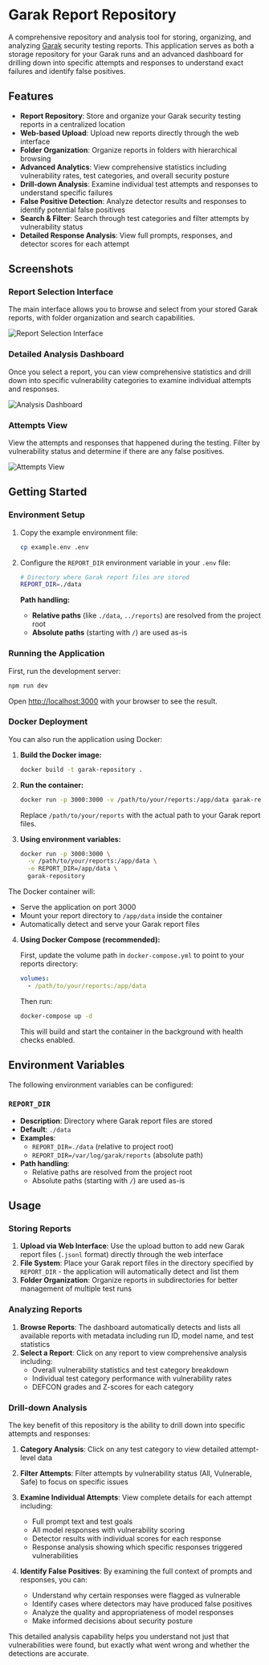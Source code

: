 # Garak Report Repository

A comprehensive repository and analysis tool for storing, organizing, and analyzing [Garak](https://github.com/NVIDIA/garak) security testing reports. This application serves as both a storage repository for your Garak runs and an advanced dashboard for drilling down into specific attempts and responses to understand exact failures and identify false positives.

## Features

- **Report Repository**: Store and organize your Garak security testing reports in a centralized location
- **Web-based Upload**: Upload new reports directly through the web interface
- **Folder Organization**: Organize reports in folders with hierarchical browsing
- **Advanced Analytics**: View comprehensive statistics including vulnerability rates, test categories, and overall security posture
- **Drill-down Analysis**: Examine individual test attempts and responses to understand specific failures
- **False Positive Detection**: Analyze detector results and responses to identify potential false positives
- **Search & Filter**: Search through test categories and filter attempts by vulnerability status
- **Detailed Response Analysis**: View full prompts, responses, and detector scores for each attempt

## Screenshots

### Report Selection Interface
The main interface allows you to browse and select from your stored Garak reports, with folder organization and search capabilities.

![Report Selection Interface](screenshots/report-selection.png)

### Detailed Analysis Dashboard
Once you select a report, you can view comprehensive statistics and drill down into specific vulnerability categories to examine individual attempts and responses.

![Analysis Dashboard](screenshots/analysis-dashboard.png)

### Attempts View
View the attempts and responses that happened during the testing.  Filter by vulnerability status and determine if there are any false positives.

![Attempts View](screenshots/attempts.png)


## Getting Started

### Environment Setup

1. Copy the example environment file:
   ```bash
   cp example.env .env
   ```

2. Configure the `REPORT_DIR` environment variable in your `.env` file:
   ```bash
   # Directory where Garak report files are stored
   REPORT_DIR=./data
   ```

   **Path handling:**
   - **Relative paths** (like `./data`, `../reports`) are resolved from the project root
   - **Absolute paths** (starting with `/`) are used as-is

### Running the Application

First, run the development server:

```bash
npm run dev
```

Open [http://localhost:3000](http://localhost:3000) with your browser to see the result.

### Docker Deployment

You can also run the application using Docker:

1. **Build the Docker image:**
   ```bash
   docker build -t garak-repository .
   ```

2. **Run the container:**
   ```bash
   docker run -p 3000:3000 -v /path/to/your/reports:/app/data garak-repository
   ```

   Replace `/path/to/your/reports` with the actual path to your Garak report files.

3. **Using environment variables:**
   ```bash
   docker run -p 3000:3000 \
     -v /path/to/your/reports:/app/data \
     -e REPORT_DIR=/app/data \
     garak-repository
   ```

The Docker container will:
- Serve the application on port 3000
- Mount your report directory to `/app/data` inside the container
- Automatically detect and serve your Garak report files

4. **Using Docker Compose (recommended):**
   
   First, update the volume path in `docker-compose.yml` to point to your reports directory:
   ```yaml
   volumes:
     - /path/to/your/reports:/app/data
   ```
   
   Then run:
   ```bash
   docker-compose up -d
   ```
   
   This will build and start the container in the background with health checks enabled.

## Environment Variables

The following environment variables can be configured:

### `REPORT_DIR`
- **Description**: Directory where Garak report files are stored
- **Default**: `./data`
- **Examples**: 
  - `REPORT_DIR=./data` (relative to project root)
  - `REPORT_DIR=/var/log/garak/reports` (absolute path)
- **Path handling**: 
  - Relative paths are resolved from the project root
  - Absolute paths (starting with `/`) are used as-is

## Usage

### Storing Reports

1. **Upload via Web Interface**: Use the upload button to add new Garak report files (`.jsonl` format) directly through the web interface
2. **File System**: Place your Garak report files in the directory specified by `REPORT_DIR` - the application will automatically detect and list them
3. **Folder Organization**: Organize reports in subdirectories for better management of multiple test runs

### Analyzing Reports

1. **Browse Reports**: The dashboard automatically detects and lists all available reports with metadata including run ID, model name, and test statistics
2. **Select a Report**: Click on any report to view comprehensive analysis including:
   - Overall vulnerability statistics and test category breakdown
   - Individual test category performance with vulnerability rates
   - DEFCON grades and Z-scores for each category

### Drill-down Analysis

The key benefit of this repository is the ability to drill down into specific attempts and responses:

1. **Category Analysis**: Click on any test category to view detailed attempt-level data
2. **Filter Attempts**: Filter attempts by vulnerability status (All, Vulnerable, Safe) to focus on specific issues
3. **Examine Individual Attempts**: View complete details for each attempt including:
   - Full prompt text and test goals
   - All model responses with vulnerability scoring
   - Detector results with individual scores for each response
   - Response analysis showing which specific responses triggered vulnerabilities

4. **Identify False Positives**: By examining the full context of prompts and responses, you can:
   - Understand why certain responses were flagged as vulnerable
   - Identify cases where detectors may have produced false positives
   - Analyze the quality and appropriateness of model responses
   - Make informed decisions about security posture

This detailed analysis capability helps you understand not just that vulnerabilities were found, but exactly what went wrong and whether the detections are accurate.
